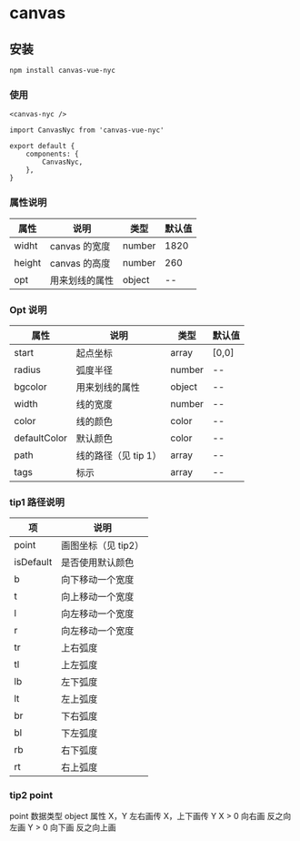# canvas

## 安装

```
npm install canvas-vue-nyc
```

### 使用

```
<canvas-nyc />

import CanvasNyc from 'canvas-vue-nyc'

export default {
    components: {
        CanvasNyc,
    },
}
```

### 属性说明

| 属性   | 说明           | 类型   | 默认值 |
| ------ | -------------- | ------ | ------ |
| widht  | canvas 的宽度  | number | 1820   |
| height | canvas 的高度  | number | 260    |
| opt    | 用来划线的属性 | object | --     |

### Opt 说明

| 属性            | 说明                         | 类型   | 默认值 |
| --------------- | ---------------------------- | ------ | ------ |
| start           | 起点坐标                     | array  | [0,0]  |
| radius          | 弧度半径                     | number | --     |
| bgcolor         | 用来划线的属性               | object | --     |
| width           | 线的宽度                     | number | --     |
| color           | 线的颜色                     | color  | --     |
| defaultColor    | 默认颜色                   | color  | --     |
| path            | 线的路径（见 tip 1）         | array  | --     |
| tags            | 标示                         | array  | --     |

### tip1 路径说明

| 项    | 说明                |
| ----- | ------------------- |
| point | 画图坐标（见 tip2） |
| isDefault | 是否使用默认颜色 |
| b     | 向下移动一个宽度    |
| t     | 向上移动一个宽度    |
| l     | 向左移动一个宽度    |
| r     | 向左移动一个宽度    |
| tr    | 上右弧度            |
| tl    | 上左弧度            |
| lb    | 左下弧度            |
| lt    | 左上弧度            |
| br    | 下右弧度            |
| bl    | 下左弧度            |
| rb    | 右下弧度            |
| rt    | 右上弧度            |

### tip2 point

point 数据类型 object
属性 X，Y
左右画传 X，上下画传 Y
X > 0 向右画 反之向左画
Y > 0 向下画 反之向上画
